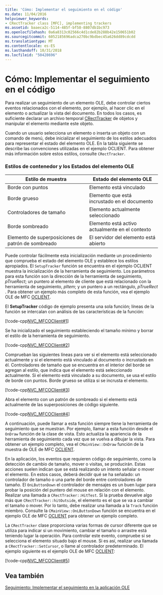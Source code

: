 ```yaml
---
title: 'Cómo: Implementar el seguimiento en el código'
ms.date: 11/04/2016
helpviewer_keywords:
- CRectTracker class [MFC], implementing trackers
ms.assetid: baaeca2c-5114-485f-bf58-8807db1bc973
ms.openlocfilehash: 0a6a8313c02566c4d1cde82b288b42e150651b02
ms.sourcegitcommit: 6052185696adca270bc9bdbec45a626dd89cdcdd
ms.translationtype: MT
ms.contentlocale: es-ES
ms.lasthandoff: 10/31/2018
ms.locfileid: "50428696"
---
```

# <a name="how-to-implement-tracking-in-your-code"></a>Cómo: Implementar el seguimiento en el código

Para realizar un seguimiento de un elemento OLE, debe controlar ciertos eventos relacionados con el elemento, por ejemplo, al hacer clic en el elemento o actualizar la vista del documento. En todos los casos, es suficiente declarar un archivo temporal [CRectTracker](../mfc/reference/crecttracker-class.md) de objetos y manipular el elemento mediante este objeto.

Cuando un usuario selecciona un elemento o inserta un objeto con un comando de menú, debe inicializar el seguimiento de los estilos adecuados para representar el estado del elemento OLE. En la tabla siguiente se describe las convenciones utilizadas en el ejemplo OCLIENT. Para obtener más información sobre estos estilos, consulte `CRectTracker`.

### <a name="container-styles-and-states-of-the-ole-item"></a>Estilos de contenedor y los Estados del elemento OLE

|Estilo de muestra|Estado del elemento OLE|
|---------------------|-----------------------|
|Borde con puntos|Elemento está vinculado|
|Borde grueso|Elemento que está incrustado en el documento|
|Controladores de tamaño|Elemento actualmente seleccionado|
|Borde sombreado|Elemento está activo actualmente en el contexto|
|Elemento de superposiciones de patrón de sombreado|El servidor del elemento está abierto|

Puede controlar fácilmente esta inicialización mediante un procedimiento que comprueba el estado del elemento OLE y establece los estilos apropiados. El `SetupTracker` función se encuentra en el ejemplo OCLIENT muestra la inicialización de la herramienta de seguimiento. Los parámetros para esta función son la dirección de la herramienta de seguimiento, *pTrueRect*; un puntero al elemento de cliente que está relacionado con la herramienta de seguimiento, *pItem*; y un puntero a un rectángulo, *pTrueRect* . Para obtener un ejemplo más completo de esta función, vea el ejemplo OLE de MFC [OCLIENT](../visual-cpp-samples.md).

El **SetupTracker** código de ejemplo presenta una sola función; líneas de la función se intercalan con análisis de las características de la función:

[!code-cpp[NVC_MFCOClient#1](../mfc/codesnippet/cpp/how-to-implement-tracking-in-your-code_1.cpp)]

Se ha inicializado el seguimiento estableciendo el tamaño mínimo y borrar el estilo de la herramienta de seguimiento.

[!code-cpp[NVC_MFCOClient#2](../mfc/codesnippet/cpp/how-to-implement-tracking-in-your-code_2.cpp)]

Comprueban las siguientes líneas para ver si el elemento está seleccionado actualmente y si el elemento está vinculado al documento o incrustado en él. Controladores de tamaño que se encuentra en el interior del borde se agregan al estilo, que indica que el elemento está seleccionado actualmente. Si el elemento está vinculado a su documento, se usa el estilo de borde con puntos. Borde grueso se utiliza si se incrusta el elemento.

[!code-cpp[NVC_MFCOClient#3](../mfc/codesnippet/cpp/how-to-implement-tracking-in-your-code_3.cpp)]

Abra el elemento con un patrón de sombreado si el elemento está actualmente de las superposiciones de código siguiente.

[!code-cpp[NVC_MFCOClient#4](../mfc/codesnippet/cpp/how-to-implement-tracking-in-your-code_4.cpp)]

A continuación, puede llamar a esta función siempre tiene la herramienta de seguimiento que se muestran. Por ejemplo, llamar a esta función desde el `OnDraw` función de la clase de vista. Esto actualiza la apariencia de la herramienta de seguimiento cada vez que se vuelva a dibujar la vista. Para obtener un ejemplo completo, vea el `CMainView::OnDraw` función de la muestra de OLE de MFC [OCLIENT](../visual-cpp-samples.md).

En la aplicación, los eventos que requieren código de seguimiento, como la detección de cambio de tamaño, mover o visitas, se producirán. Estas acciones suelen indican que se está realizando un intento señalar o mover el elemento. En estos casos, deberá decidir qué se ha señalado: un controlador de tamaño o una parte del borde entre controladores de tamaño. El `OnLButtonDown` el controlador de mensajes es un buen lugar para probar la posición del puntero del mouse en relación con el elemento. Realizar una llamada a `CRectTracker::HitTest`. Si la prueba devuelve algo más que `CRectTracker::hitOutside`, el elemento es el que se va a cambiar el tamaño o mover. Por lo tanto, debe realizar una llamada a la `Track` función miembro. Consulte la `CMainView::OnLButtonDown` función se encuentra en el ejemplo OLE de MFC [OCLIENT](../visual-cpp-samples.md) para obtener un ejemplo completo.

La `CRectTracker` clase proporciona varias formas de cursor diferente que se utiliza para indicar si un movimiento, cambiar el tamaño o arrastre está teniendo lugar la operación. Para controlar este evento, compruebe si se selecciona el elemento situado bajo el mouse. Si es así, realizar una llamada a `CRectTracker::SetCursor`, o llame al controlador predeterminado. El ejemplo siguiente es el ejemplo OLE de MFC [OCLIENT](../visual-cpp-samples.md):

[!code-cpp[NVC_MFCOClient#5](../mfc/codesnippet/cpp/how-to-implement-tracking-in-your-code_5.cpp)]

## <a name="see-also"></a>Vea también

[Seguimiento: Implementar el seguimiento en la aplicación OLE](../mfc/trackers-implementing-trackers-in-your-ole-application.md)

